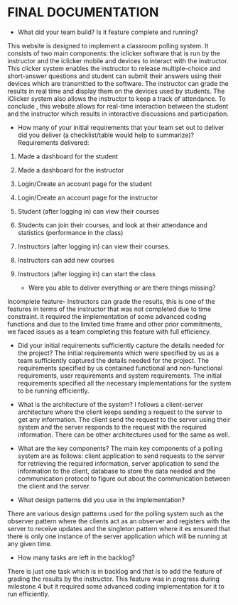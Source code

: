# FINAL DOCUMENTATION


-	What did your team build? Is it feature complete and running?

This website is designed to implement a classroom polling system. It consists of two main components: the iclicker software that is run by the instructor and the iclicker mobile and devices to interact with the instructor. This clicker system enables the instructor to release multiple-choice and short-answer questions and student can submit their answers using their devices which are transmitted to the software. The instructor can grade the results in real time and display them on the devices used by students. The iClicker system also allows the instructor to keep a track of attendance.
To conclude , this website allows for real-time interaction between the student and the instructor which results in interactive discussions and participation.

-	How many of your initial requirements that your team set out to deliver did you deliver (a checklist/table would help to summarize)?
Requirements delivered:
1.	Made a dashboard for the student 
2.	Made a dashboard for the instructor
3.	Login/Create an account page for the student 
4.	Login/Create an account page for the instructor
5.	Student (after logging in) can view their courses
6.	Students can join their courses, and look at their attendance and statistics (performance in the class)
7.	Instructors (after logging in) can view their courses.
8.	Instructors can add new courses
9.	Instructors (after logging in) can start the class




       -  Were you able to deliver everything or are there things missing?

Incomplete feature- Instructors can grade the results, this is one of the features in terms of the instructor that was not completed due to time constraint. it required the implementation of some advanced coding functions and due to the limited time frame and other prior commitments, we faced issues as a team completing this feature with full efficiency.


-	 Did your initial requirements sufficiently capture the details needed for the project?
The initial requirements which were specified by us as a team sufficiently captured the details needed for the project. The requirements specified by us contained functional and non-functional requirements, user requirements and system requirements. The initial requirements specified all the necessary implementations for the system to be running efficiently. 




-	What is the architecture of the system?
I follows a client-server architecture where the client keeps sending a request to the server to get any information. The client send the request to the server using their system and the server responds to the request with the required information. There can be other architectures used for the same as well.



-	What are the key components?
The main key components of a polling system are as follows: client application to send requests to the server for retrieving the required information, server application to send the information to the client, database to store the data needed and the communication protocol to figure out about the communication between the client and the server.




-	 What design patterns did you use in the implementation?

There are various design patterns used for the polling system such as the observer pattern where the clients act as an observer and registers with the server to receive updates and the singleton pattern where it es ensured that there is only one instance of the server application which will be running at any given time.




-	 How many tasks are left in the backlog?

There is just one task which is in backlog and that is to add the feature of grading the results by the instructor. This feature was in progress during milestone 4 but it required some advanced coding implementation for it to run efficiently.


